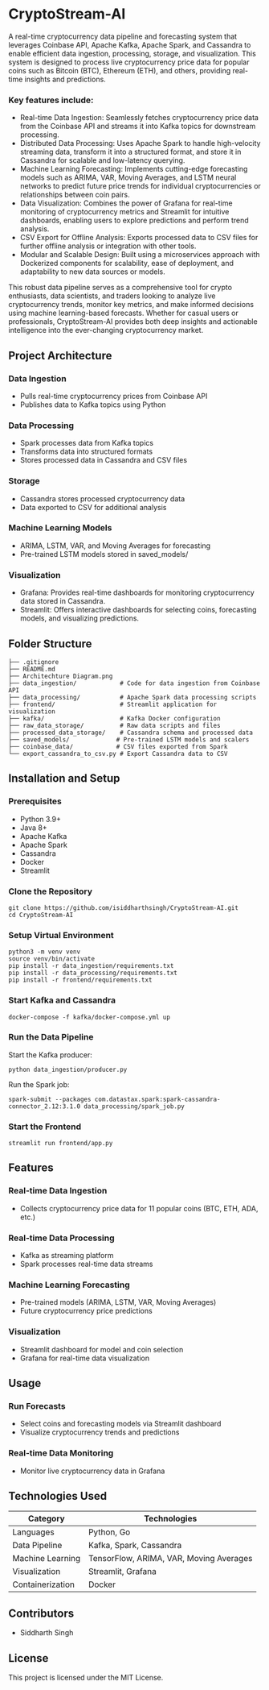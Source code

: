 # CryptoStream-AI

A real-time cryptocurrency data pipeline and forecasting system that leverages Coinbase API, Apache Kafka, Apache Spark, and Cassandra to enable efficient data ingestion, processing, storage, and visualization. This system is designed to process live cryptocurrency price data for popular coins such as Bitcoin (BTC), Ethereum (ETH), and others, providing real-time insights and predictions.


### Key features include:
- Real-time Data Ingestion: Seamlessly fetches cryptocurrency price data from the Coinbase API and streams it into Kafka topics for downstream processing.
- Distributed Data Processing: Uses Apache Spark to handle high-velocity streaming data, transform it into a structured format, and store it in Cassandra for scalable and low-latency querying.
- Machine Learning Forecasting: Implements cutting-edge forecasting models such as ARIMA, VAR, Moving Averages, and LSTM neural networks to predict future price trends for individual cryptocurrencies or relationships between coin pairs.
- Data Visualization: Combines the power of Grafana for real-time monitoring of cryptocurrency metrics and Streamlit for intuitive dashboards, enabling users to explore predictions and perform trend analysis.
- CSV Export for Offline Analysis: Exports processed data to CSV files for further offline analysis or integration with other tools.
- Modular and Scalable Design: Built using a microservices approach with Dockerized components for scalability, ease of deployment, and adaptability to new data sources or models.

This robust data pipeline serves as a comprehensive tool for crypto enthusiasts, data scientists, and traders looking to analyze live cryptocurrency trends, monitor key metrics, and make informed decisions using machine learning-based forecasts. Whether for casual users or professionals, CryptoStream-AI provides both deep insights and actionable intelligence into the ever-changing cryptocurrency market.


## Project Architecture 

### Data Ingestion
- Pulls real-time cryptocurrency prices from Coinbase API
- Publishes data to Kafka topics using Python

### Data Processing
- Spark processes data from Kafka topics
- Transforms data into structured formats
- Stores processed data in Cassandra and CSV files

### Storage
- Cassandra stores processed cryptocurrency data
- Data exported to CSV for additional analysis

### Machine Learning Models
- ARIMA, LSTM, VAR, and Moving Averages for forecasting
- Pre-trained LSTM models stored in saved_models/

### Visualization
- Grafana: Provides real-time dashboards for monitoring cryptocurrency data stored in Cassandra.
- Streamlit: Offers interactive dashboards for selecting coins, forecasting models, and visualizing predictions.

## Folder Structure
```
├── .gitignore
├── README.md
├── Architechture Diagram.png
├── data_ingestion/            # Code for data ingestion from Coinbase API
├── data_processing/           # Apache Spark data processing scripts
├── frontend/                  # Streamlit application for visualization
├── kafka/                     # Kafka Docker configuration
├── raw_data_storage/          # Raw data scripts and files
├── processed_data_storage/    # Cassandra schema and processed data
├── saved_models/             # Pre-trained LSTM models and scalers
├── coinbase_data/            # CSV files exported from Spark
└── export_cassandra_to_csv.py # Export Cassandra data to CSV
```
## Installation and Setup

### Prerequisites
- Python 3.9+
- Java 8+
- Apache Kafka
- Apache Spark
- Cassandra
- Docker
- Streamlit

### Clone the Repository
```
git clone https://github.com/isiddharthsingh/CryptoStream-AI.git
cd CryptoStream-AI
```

### Setup Virtual Environment
```
python3 -m venv venv
source venv/bin/activate
pip install -r data_ingestion/requirements.txt
pip install -r data_processing/requirements.txt
pip install -r frontend/requirements.txt
```

### Start Kafka and Cassandra
```
docker-compose -f kafka/docker-compose.yml up
```

### Run the Data Pipeline

Start the Kafka producer:
```
python data_ingestion/producer.py
```
Run the Spark job:
```
spark-submit --packages com.datastax.spark:spark-cassandra-connector_2.12:3.1.0 data_processing/spark_job.py
```
### Start the Frontend
```
streamlit run frontend/app.py
```
## Features

### Real-time Data Ingestion
- Collects cryptocurrency price data for 11 popular coins (BTC, ETH, ADA, etc.)

### Real-time Data Processing
- Kafka as streaming platform
- Spark processes real-time data streams

### Machine Learning Forecasting
- Pre-trained models (ARIMA, LSTM, VAR, Moving Averages)
- Future cryptocurrency price predictions

### Visualization
- Streamlit dashboard for model and coin selection
- Grafana for real-time data visualization

## Usage

### Run Forecasts
- Select coins and forecasting models via Streamlit dashboard
- Visualize cryptocurrency trends and predictions

### Real-time Data Monitoring
- Monitor live cryptocurrency data in Grafana

## Technologies Used

| Category | Technologies |
|----------|-------------|
| Languages | Python, Go |
| Data Pipeline | Kafka, Spark, Cassandra |
| Machine Learning | TensorFlow, ARIMA, VAR, Moving Averages |
| Visualization | Streamlit, Grafana |
| Containerization | Docker |

## Contributors
- Siddharth Singh

## License
This project is licensed under the MIT License.
